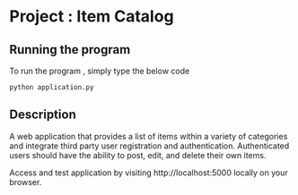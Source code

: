 # Project : Item Catalog

## Running the program
To run the program , simply type the below code
```
python application.py
```

## Description
A web application that provides a list of items within a variety of categories and integrate third party user registration and authentication. Authenticated users should have the ability to post, edit, and delete their own items.

Access and test application by visiting http://localhost:5000 locally on your browser.

